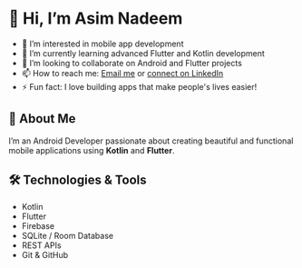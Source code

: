 # 👋 Hi, I’m Asim Nadeem

- 👀 I’m interested in mobile app development
- 🌱 I’m currently learning advanced Flutter and Kotlin development
- 💞️ I’m looking to collaborate on Android and Flutter projects
- 📫 How to reach me: [Email me](mailto:asimnadeem213@gmail.com) or [connect on LinkedIn](www.linkedin.com/in/asimnadeem213)
- ⚡ Fun fact: I love building apps that make people's lives easier!

## 🚀 About Me
I’m an Android Developer passionate about creating beautiful and functional mobile applications using **Kotlin** and **Flutter**.

## 🛠️ Technologies & Tools
- Kotlin
- Flutter
- Firebase
- SQLite / Room Database
- REST APIs
- Git & GitHub




